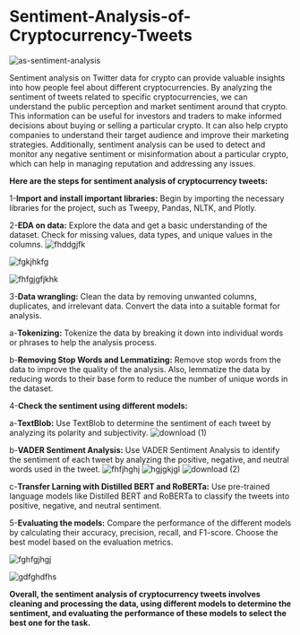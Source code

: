 # Sentiment-Analysis-of-Cryptocurrency-Tweets

![as-sentiment-analysis](https://user-images.githubusercontent.com/121633990/231948681-4fc48e88-5115-49dd-9e97-275f956d6f3a.jpg)


Sentiment analysis on Twitter data for crypto can provide valuable insights into how people feel about different cryptocurrencies. By analyzing the sentiment of tweets related to specific cryptocurrencies, we can understand the public perception and market sentiment around that crypto. This information can be useful for investors and traders to make informed decisions about buying or selling a particular crypto. It can also help crypto companies to understand their target audience and improve their marketing strategies. Additionally, sentiment analysis can be used to detect and monitor any negative sentiment or misinformation about a particular crypto, which can help in managing reputation and addressing any issues.

**Here are the steps for sentiment analysis of cryptocurrency tweets:**

1-**Import and install important libraries:**
Begin by importing the necessary libraries for the project, such as Tweepy, Pandas, NLTK, and Plotly.

2-**EDA on data:**
Explore the data and get a basic understanding of the dataset. Check for missing values, data types, and unique values in the columns.
                                                                                           ![fhddgjfk](https://user-images.githubusercontent.com/121633990/231948107-5e985f29-8718-41c4-8910-d95b2e32d591.PNG)


![fgkjhkfg](https://user-images.githubusercontent.com/121633990/231947385-7a0b6fb3-a344-4acc-a213-157b16fd531a.PNG)

![fhfgjgfjkhk](https://user-images.githubusercontent.com/121633990/231947461-8fcd6714-5386-489b-9ab6-ec270d3afaf3.PNG)


3-**Data wrangling:**
Clean the data by removing unwanted columns, duplicates, and irrelevant data. Convert the data into a suitable format for analysis.

  a-**Tokenizing:** Tokenize the data by breaking it down into individual words or phrases to help the analysis process.

  b-**Removing Stop Words and Lemmatizing:**
      Remove stop words from the data to improve the quality of the analysis. Also, lemmatize the data by reducing words to their base form
      to reduce the number of unique words in the dataset.

4-**Check the sentiment using different models:**

a-**TextBlob:** Use TextBlob to determine the sentiment of each tweet by analyzing its polarity and subjectivity.
![download (1)](https://user-images.githubusercontent.com/121633990/231947517-71acd7ad-ab7d-4abf-a399-eddf82603dde.png)

b-**VADER Sentiment Analysis:**
  Use VADER Sentiment Analysis to identify the sentiment of each tweet by analyzing the positive, negative, and neutral words used in the tweet.
  ![fhfjhghj](https://user-images.githubusercontent.com/121633990/231947601-8466bcce-7fab-4d05-a1a6-2ac96c41d438.PNG)
   ![hgjgkjgl](https://user-images.githubusercontent.com/121633990/231947691-32fa545b-d9cd-487e-891a-56810c3e2cc7.PNG)
  ![download (2)](https://user-images.githubusercontent.com/121633990/231947727-bd90f534-7fe3-4ffd-908a-3897c7ee083b.png)

c-**Transfer Larning with Distilled BERT and RoBERTa:**
  Use pre-trained language models like Distilled BERT and RoBERTa to classify the tweets into positive, negative, and neutral sentiment.

5-**Evaluating the models:** Compare the performance of the different models by calculating their accuracy, precision, recall, and F1-score. 
  Choose the best model based on the evaluation metrics.
  
  ![fghfgjhgj](https://user-images.githubusercontent.com/121633990/231947879-8b5ea868-8fae-4242-90e2-cc6b1dc1df9f.PNG)
  
  ![gdfghdfhs](https://user-images.githubusercontent.com/121633990/231947956-29bf23ca-f81b-4a9e-a47e-a13949168cf7.PNG)


**Overall, the sentiment analysis of cryptocurrency tweets involves cleaning and processing the data, using different models to
determine the sentiment, and evaluating the performance of these models to select the best one for the task.**
